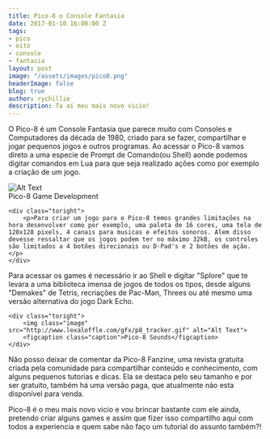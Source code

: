 ```yaml
---
title: Pico-8 o Console Fantasia
date: 2017-01-10 16:00:00 Z
tags:
- pico
- oito
- console
- fantasia
layout: post
image: "/assets/images/pico8.png"
headerImage: false
blog: true
author: rychillie
description: Ta aí meu mais novo vicio!
---
```


<script async src="//pagead2.googlesyndication.com/pagead/js/adsbygoogle.js"></script>
<!-- Final_texto_okgnow -->
<ins class="adsbygoogle"
     style="display:block"
     data-ad-client="ca-pub-7837358846130941"
     data-ad-slot="9265933715"
     data-ad-format="auto"></ins>
<script>
(adsbygoogle = window.adsbygoogle || []).push({});
</script>

O Pico-8 é um Console Fantasia que parece muito com Consoles e Computadores da década de 1980, criado para se fazer, compartilhar e jogar pequenos jogos e outros programas. Ao acessar o Pico-8 vamos direto a uma especie de Prompt de Comando(ou Shell) aonde podemos digitar comandos em Lua para que seja realizado ações como por exemplo a criação de um jogo.

<div class="side-by-side">
    <div class="toleft">
        <img class="image" src="http://www.lexaloffle.com/gfx/p8_jelpi.gif" alt="Alt Text">
        <figcaption class="caption">Pico-8 Game Development</figcaption>
    </div>

    <div class="toright">
        <p>Para criar um jogo para o Pico-8 temos grandes limitações na hora desenvolver como por exemplo, uma paleta de 16 cores, uma tela de 128x128 pixels, 4 canais para musicas e efeitos sonoros. Alem disso devesse ressaltar que os jogos podem ter no máximo 32kB, os controles são limitados a 4 botões direcionais ou D-Pad's e 2 botões de ação.</p>
    </div>
</div>
<div class="side-by-side">
    <div class="toleft">
        <p>Para acessar os games é necessário ir ao Shell e digitar "Splore" que te levara a uma biblioteca imensa de jogos de todos os tipos, desde alguns "Demakes" de Tetris, recriações de Pac-Man, Threes ou até mesmo uma versão alternativa do jogo Dark Echo.</p>
    </div>

    <div class="toright">
        <img class="image" src="http://www.lexaloffle.com/gfx/p8_tracker.gif" alt="Alt Text">
        <figcaption class="caption">Pico-8 Sounds</figcaption>
    </div>
</div>

Não posso deixar de comentar da Pico-8 Fanzine, uma revista gratuita criada pela comunidade para compartilhar conteúdo e conhecimento, com alguns pequenos tutorias e dicas. Ela se destaca pelo seu tamanho e por ser gratuito, também há uma versão paga, que atualmente não esta disponível para venda.

Pico-8 é o meu mais novo vicio e vou brincar bastante com ele ainda, pretendo criar alguns games e assim que fizer isso compartilho aqui com todos a experiencia e quem sabe não faço um tutorial do assunto também?!
